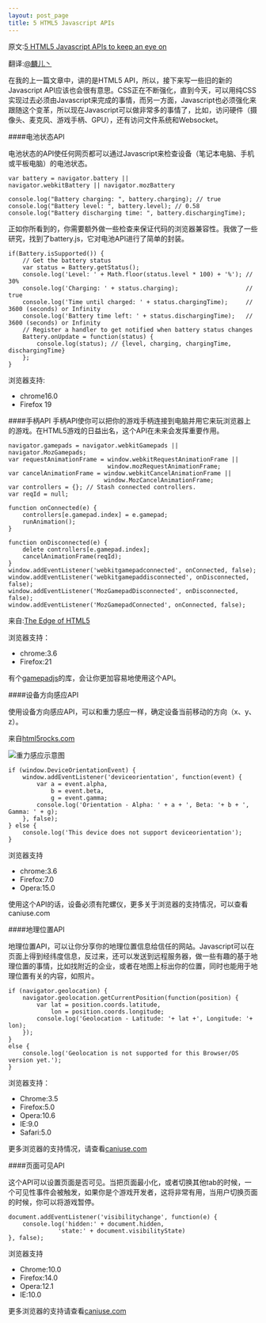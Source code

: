 ```yaml
---
layout: post_page
title: 5 HTML5 Javascript APIs
---
```


原文:[5 HTML5 Javascript APIs to keep an eye on](http://daker.me/2013/06/5-html5-javascript-apis-to-keep-an-eye-on.html)

翻译:[@麟儿丶](http://weibo.com/13511031)

在我的上一篇文章中，讲的是HTML5 API，所以，接下来写一些旧的新的Javascript API应该也会很有意思。CSS正在不断强化，直到今天，可以用纯CSS实现过去必须由Javascript来完成的事情，而另一方面，Javascript也必须强化来跟随这个变革，所以现在Javascript可以做非常多的事情了，比如，访问硬件（摄像头、麦克风、游戏手柄、GPU），还有访问文件系统和Websocket。




####电池状态API

电池状态的API使任何网页都可以通过Javascript来检查设备（笔记本电脑、手机或平板电脑）的电池状态。

    var battery = navigator.battery ||
    navigator.webkitBattery || navigator.mozBattery

    console.log("Battery charging: ", battery.charging); // true
    console.log("Battery level: ", battery.level); // 0.58
    console.log("Battery discharging time: ", battery.dischargingTime);

正如你所看到的，你需要额外做一些检查来保证代码的浏览器兼容性。我做了一些研究，找到了battery.js，它对电池API进行了简单的封装。

    if(Battery.isSupported()) {
        // Get the battery status
        var status = Battery.getStatus();
        console.log('Level: ' + Math.floor(status.level * 100) + '%'); // 30%
        console.log('Charging: ' + status.charging);                   // true
        console.log('Time until charged: ' + status.chargingTime);     // 3600 (seconds) or Infinity
        console.log('Battery time left: ' + status.dischargingTime);   // 3600 (seconds) or Infinity
        // Register a handler to get notified when battery status changes
        Battery.onUpdate = function(status) {
            console.log(status); // {level, charging, chargingTime, dischargingTime}
        };
    }

浏览器支持:
- chrome16.0
- Firefox 19

####手柄API
手柄API使你可以把你的游戏手柄连接到电脑并用它来玩浏览器上的游戏。在HTML5游戏的日益出名，这个API在未来会发挥重要作用。

    navigator.gamepads = navigator.webkitGamepads || navigator.MozGamepads;
    var requestAnimationFrame = window.webkitRequestAnimationFrame ||
                                window.mozRequestAnimationFrame;
    var cancelAnimationFrame = window.webkitCancelAnimationFrame ||
                               window.MozCancelAnimationFrame;
    var controllers = {}; // Stash connected controllers.
    var reqId = null;

    function onConnected(e) {
        controllers[e.gamepad.index] = e.gamepad;
        runAnimation();
    }

    function onDisconnected(e) {
        delete controllers[e.gamepad.index];
        cancelAnimationFrame(reqId);
    }
    window.addEventListener('webkitgamepadconnected', onConnected, false);
    window.addEventListener('webkitgamepaddisconnected', onDisconnected, false);
    window.addEventListener('MozGamepadDisconnected', onDisconnected, false);
    window.addEventListener('MozGamepadConnected', onConnected, false);

来自:[The Edge of HTML5](https://html5-demos.appspot.com/static/html5-therealbleedingedge/template/index.html#27)

浏览器支持：
- chrome:3.6
- Firefox:21

有个[gamepadjs](http://www.gamepadjs.com/)的库，会让你更加容易地使用这个API。

####设备方向感应API

使用设备方向感应API，可以和重力感应一样，确定设备当前移动的方向（x、y、z）。

来自[html5rocks.com](html5rocks.com)

![重力感应示意图](http://daker.me/assets/posts/deviceorientation.png)

    if (window.DeviceOrientationEvent) {
        window.addEventListener('deviceorientation', function(event) {
            var a = event.alpha,
                b = event.beta,
                g = event.gamma;
            console.log('Orientation - Alpha: ' + a + ', Beta: '+ b + ', Gamma: ' + g);
        }, false);
    } else {
        console.log('This device does not support deviceorientation');
    }

浏览器支持
- chrome:3.6
- Firefox:7.0
- Opera:15.0

使用这个API的话，设备必须有陀螺仪，更多关于浏览器的支持情况，可以查看caniuse.com

####地理位置API

地理位置API，可以让你分享你的地理位置信息给信任的网站。Javascript可以在页面上得到经纬度信息，反过来，还可以发送到远程服务器，做一些有趣的基于地理位置的事情，比如找附近的企业，或者在地图上标出你的位置，同时也能用于地理位置有关的内容，如照片。

    if (navigator.geolocation) {
        navigator.geolocation.getCurrentPosition(function(position) {
            var lat = position.coords.latitude,
                lon = position.coords.longitude;
            console.log('Geolocation - Latitude: '+ lat +', Longitude: '+ lon);
        });
    }
    else {
        console.log('Geolocation is not supported for this Browser/OS version yet.');
    }

浏览器支持：
- Chrome:3.5
- Firefox:5.0
- Opera:10.6
- IE:9.0
- Safari:5.0

更多浏览器的支持情况，请查看[caniuse.com](caniuse.com)
    
####页面可见API

这个API可以设置页面是否可见。当把页面最小化，或者切换其他tab的时候，一个可见性事件会被触发，如果你是个游戏开发者，这将非常有用，当用户切换页面的时候，你可以将游戏暂停。

    document.addEventListener('visibilitychange', function(e) {
        console.log('hidden:' + document.hidden,
                  'state:' + document.visibilityState)
    }, false);

浏览器支持
- Chrome:10.0
- Firefox:14.0
- Opera:12.1
- IE:10.0

更多浏览器的支持请查看[caniuse.com](caniuse.com)
